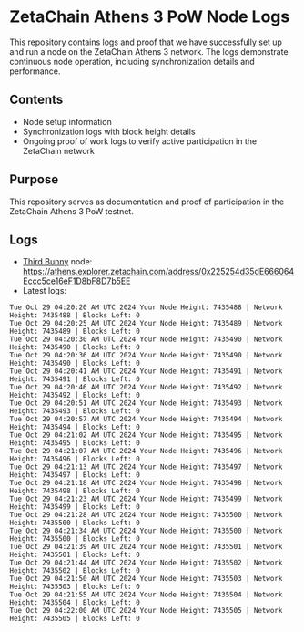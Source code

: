 # ZetaChain Athens 3 PoW Node Logs
This repository contains logs and proof that we have successfully set up and run a node on the ZetaChain Athens 3 network. The logs demonstrate continuous node operation, including synchronization details and performance.

## Contents
- Node setup information
- Synchronization logs with block height details
- Ongoing proof of work logs to verify active participation in the ZetaChain network

## Purpose
This repository serves as documentation and proof of participation in the ZetaChain Athens 3 PoW testnet.

## Logs

- [Third Bunny](https://thirdbunny.xyz/) node: https://athens.explorer.zetachain.com/address/0x225254d35dE666064Eccc5ce16eF1D8bF8D7b5EE
- Latest logs:
```
Tue Oct 29 04:20:20 AM UTC 2024 Your Node Height: 7435488 | Network Height: 7435488 | Blocks Left: 0
Tue Oct 29 04:20:25 AM UTC 2024 Your Node Height: 7435489 | Network Height: 7435489 | Blocks Left: 0
Tue Oct 29 04:20:30 AM UTC 2024 Your Node Height: 7435490 | Network Height: 7435490 | Blocks Left: 0
Tue Oct 29 04:20:36 AM UTC 2024 Your Node Height: 7435490 | Network Height: 7435490 | Blocks Left: 0
Tue Oct 29 04:20:41 AM UTC 2024 Your Node Height: 7435491 | Network Height: 7435491 | Blocks Left: 0
Tue Oct 29 04:20:46 AM UTC 2024 Your Node Height: 7435492 | Network Height: 7435492 | Blocks Left: 0
Tue Oct 29 04:20:51 AM UTC 2024 Your Node Height: 7435493 | Network Height: 7435493 | Blocks Left: 0
Tue Oct 29 04:20:57 AM UTC 2024 Your Node Height: 7435494 | Network Height: 7435494 | Blocks Left: 0
Tue Oct 29 04:21:02 AM UTC 2024 Your Node Height: 7435495 | Network Height: 7435495 | Blocks Left: 0
Tue Oct 29 04:21:07 AM UTC 2024 Your Node Height: 7435496 | Network Height: 7435496 | Blocks Left: 0
Tue Oct 29 04:21:13 AM UTC 2024 Your Node Height: 7435497 | Network Height: 7435497 | Blocks Left: 0
Tue Oct 29 04:21:18 AM UTC 2024 Your Node Height: 7435498 | Network Height: 7435498 | Blocks Left: 0
Tue Oct 29 04:21:23 AM UTC 2024 Your Node Height: 7435499 | Network Height: 7435499 | Blocks Left: 0
Tue Oct 29 04:21:28 AM UTC 2024 Your Node Height: 7435500 | Network Height: 7435500 | Blocks Left: 0
Tue Oct 29 04:21:34 AM UTC 2024 Your Node Height: 7435500 | Network Height: 7435500 | Blocks Left: 0
Tue Oct 29 04:21:39 AM UTC 2024 Your Node Height: 7435501 | Network Height: 7435501 | Blocks Left: 0
Tue Oct 29 04:21:44 AM UTC 2024 Your Node Height: 7435502 | Network Height: 7435502 | Blocks Left: 0
Tue Oct 29 04:21:50 AM UTC 2024 Your Node Height: 7435503 | Network Height: 7435503 | Blocks Left: 0
Tue Oct 29 04:21:55 AM UTC 2024 Your Node Height: 7435504 | Network Height: 7435504 | Blocks Left: 0
Tue Oct 29 04:22:00 AM UTC 2024 Your Node Height: 7435505 | Network Height: 7435505 | Blocks Left: 0
```

